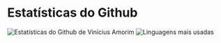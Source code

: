 # Estatísticas do Github

![Estatísticas do Github de Vinícius Amorim](https://github-readme-stats.vercel.app/api?username=vinicius41735&show_icons=true&theme=chartreuse-dark&count_private=true&locale=pt-br)
![Linguagens mais usadas](https://github-readme-stats.vercel.app/api/top-langs/?username=vinicius41735&layout=compact&theme=chartreuse-dark&count_private=true&locale=pt-br)
